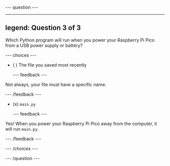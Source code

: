 
--- question ---

---
legend: Question 3 of 3
---

Which Python program will run when you power your Raspberry Pi Pico from a USB power supply or battery?

--- choices ---

- ( ) The file you saved most recently


  --- feedback ---

Not always, your file must have a specific name.

  --- /feedback ---


- (x) `main.py`


  --- feedback ---

Yes! When you power your Raspberry Pi Pico away from the computer, it will run `main.py`.

  --- /feedback ---

--- /choices ---

--- /question ---
